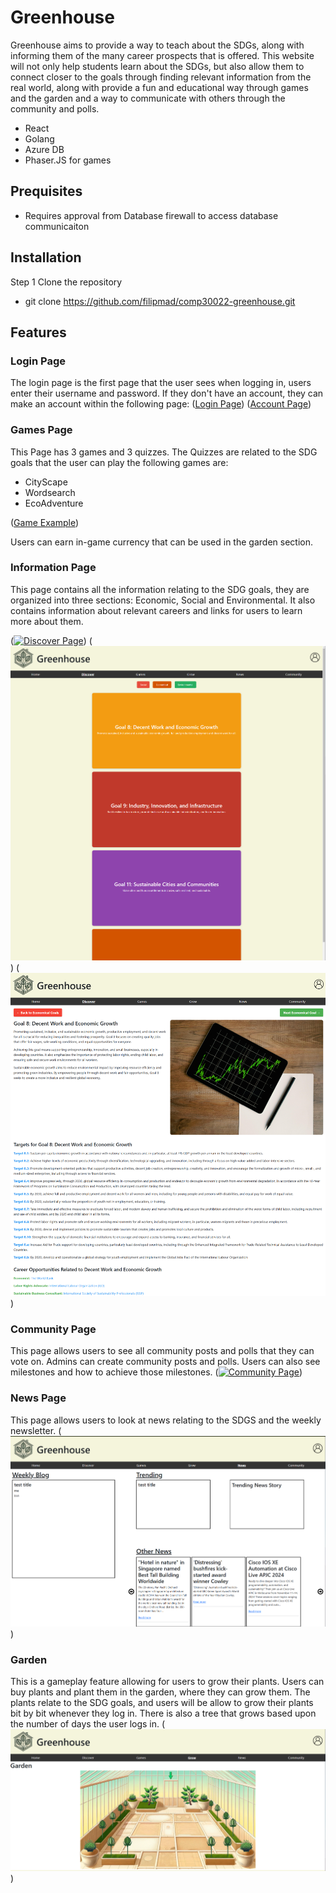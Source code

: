 # Greenhouse

Greenhouse aims to provide a way to teach about the SDGs, along with informing them of the many career prospects that is offered. This website will not only help students learn about the SDGs, but also allow them to connect closer to the goals through finding relevant information from the real world, along with provide a fun and educational way through games and the garden and a way to communicate with others through the community and polls. 



 - React
 - Golang
 - Azure DB
 - Phaser.JS for games
 

## Prequisites

- Requires approval from Database firewall to access database communicaiton
## Installation
Step 1
Clone the repository
- git clone https://github.com/filipmad/comp30022-greenhouse.git


## Features
### Login Page
The login page is the first page that the user sees when logging in, users enter their username and password. If they don't have an account, they can make an account within the following page:
([Login Page](https://github.com/filipmad/comp30022-greenhouse/blob/main/img/login.png))
([Account Page](https://github.com/filipmad/comp30022-greenhouse/blob/main/img/create.png))


### Games Page
This Page has 3 games and 3 quizzes. The Quizzes are related to the SDG goals that the user can play the following games are:

 - CityScape 
 - Wordsearch
 - EcoAdventure

 ([Game Example](https://github.com/filipmad/comp30022-greenhouse/blob/main/img/games.png))



Users can earn in-game currency that can be used in the garden section.
### Information Page
This page contains all the information relating to the SDG goals, they are organized into three sections:
Economic, Social and Environmental. It also contains information about relevant careers and links for users to learn more about them.

 ([![Discover Page](img\discover.png)](https://github.com/filipmad/comp30022-greenhouse/blob/main/img/discover.png))
 ([![Discover Page 2t](img\discover2.png)](https://github.com/filipmad/comp30022-greenhouse/blob/main/img/discover2.png))
([![aDiscover Page 3](img\discover3.png)](https://github.com/filipmad/comp30022-greenhouse/blob/main/img/discover3.png))


### Community Page
This page allows users to see all community posts and polls that they can vote on. Admins can create community posts and polls. Users can also see milestones and how to achieve those milestones. 
([![Community Page](img\community.png)](https://github.com/filipmad/comp30022-greenhouse/blob/main/img/community.png))


### News Page
This page allows users to look at news relating to the SDGS and the weekly newsletter.
([![News Page](img\news.png)](https://github.com/filipmad/comp30022-greenhouse/blob/main/img/news.png))


### Garden
This is a gameplay feature allowing for users to grow their plants.  Users can buy plants and plant them in the garden, where they can grow them. The plants relate to the SDG goals, and users will be allow to grow their plants bit by bit whenever they log in. There is also a tree that grows based upon the number of days the user logs in. 
([![Garden Page](img\garden.png)](https://github.com/filipmad/comp30022-greenhouse/blob/main/img/garden.png))
